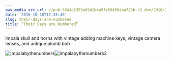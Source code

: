 ```yaml
---
aws_media_src_url: //pub-5541d2355e6941b4a5fe50450aba723b.r2.dev/2016/10/impalabythenumbers.jpg
date: '2016-10-18T17:35:46'
slug: their-days-are-numbered
title: “Their Days are Numbered”
---
```


 Impala skull and horns with vintage adding machine keys, vintage camera lenses, and antique plumb bob

 ![impalabythenumbers](//pub-5541d2355e6941b4a5fe50450aba723b.r2.dev/2016/10/impalabythenumbers.jpg?w=602)![impalabythenumbers2](//pub-5541d2355e6941b4a5fe50450aba723b.r2.dev/2016/10/impalabythenumbers2.jpg?w=602)